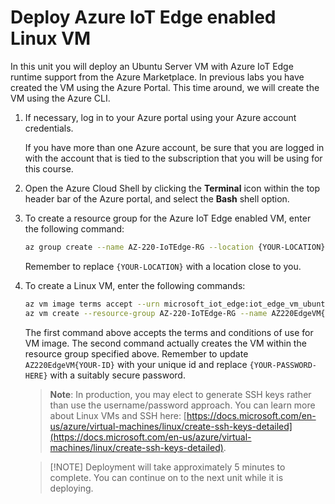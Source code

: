 # Deploy Azure IoT Edge enabled Linux VM

In this unit you will deploy an Ubuntu Server VM with Azure IoT Edge runtime support from the Azure Marketplace. In previous labs you have created the VM using the Azure Portal. This time around, we will create the VM using the Azure CLI.

1. If necessary, log in to your Azure portal using your Azure account credentials.

    If you have more than one Azure account, be sure that you are logged in with the account that is tied to the subscription that you will be using for this course.

1. Open the Azure Cloud Shell by clicking the **Terminal** icon within the top header bar of the Azure portal, and select the **Bash** shell option.

1. To create a resource group for the Azure IoT Edge enabled VM, enter the following command:

    ```bash 
    az group create --name AZ-220-IoTEdge-RG --location {YOUR-LOCATION}
    ```

    Remember to replace `{YOUR-LOCATION}` with a location close to you.

1. To create a Linux VM, enter the following commands:

    ```bash
    az vm image terms accept --urn microsoft_iot_edge:iot_edge_vm_ubuntu:ubuntu_1604_edgeruntimeonly:latest
    az vm create --resource-group AZ-220-IoTEdge-RG --name AZ220EdgeVM{YOUR-ID} --image microsoft_iot_edge:iot_edge_vm_ubuntu:ubuntu_1604_edgeruntimeonly:latest --admin-username vmadmin --admin-password {YOUR-PASSWORD-HERE} --authentication-type password
    ```

    The first command above accepts the terms and conditions of use for VM image. The second command  actually creates the VM within the resource group specified above. Remember to update `AZ220EdgeVM{YOUR-ID}` with your unique id and replace `{YOUR-PASSWORD-HERE}` with a suitably secure password.

    >**Note**: In production, you may elect to generate SSH keys rather than use the username/password approach. You can learn more about Linux VMs and SSH here: [https://docs.microsoft.com/en-us/azure/virtual-machines/linux/create-ssh-keys-detailed](https://docs.microsoft.com/en-us/azure/virtual-machines/linux/create-ssh-keys-detailed).

    > [!NOTE] Deployment will take approximately 5 minutes to complete. You can continue on to the next unit while it is deploying.

